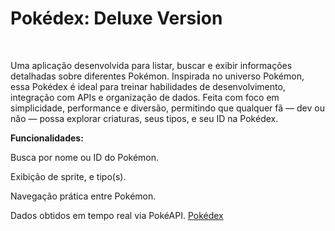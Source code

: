 # Pokédex: Deluxe Version
<br>

Uma aplicação desenvolvida para listar, buscar e exibir informações detalhadas sobre diferentes Pokémon.
Inspirada no universo Pokémon, essa Pokédex é ideal para treinar habilidades de desenvolvimento, integração com APIs e organização de dados.
Feita com foco em simplicidade, performance e diversão, permitindo que qualquer fã — dev ou não — possa explorar criaturas, seus tipos, e seu ID na Pokédex.


<b> Funcionalidades: </b>

Busca por nome ou ID do Pokémon.

Exibição de sprite, e tipo(s).

Navegação prática entre Pokémon.

Dados obtidos em tempo real via PokéAPI.
<a href="https://www.pokemon.com/br/pokedex">Pokédex</a>
